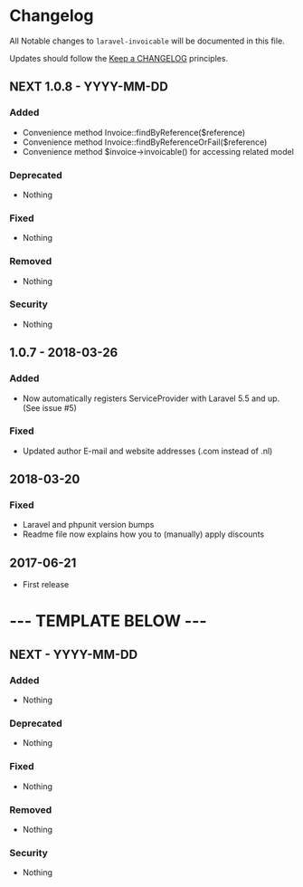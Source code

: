# Changelog

All Notable changes to `laravel-invoicable` will be documented in this file.

Updates should follow the [Keep a CHANGELOG](http://keepachangelog.com/) principles.

## NEXT 1.0.8 - YYYY-MM-DD

### Added
- Convenience method Invoice::findByReference($reference)
- Convenience method Invoice::findByReferenceOrFail($reference)
- Convenience method $invoice->invoicable() for accessing related model

### Deprecated
- Nothing

### Fixed
- Nothing

### Removed
- Nothing

### Security
- Nothing

## 1.0.7 - 2018-03-26

### Added
- Now automatically registers ServiceProvider with Laravel 5.5 and up. (See issue #5)

### Fixed
- Updated author E-mail and website addresses (.com instead of .nl)

## 2018-03-20
### Fixed
- Laravel and phpunit version bumps
- Readme file now explains how you to (manually) apply discounts

## 2017-06-21
- First release

# --- TEMPLATE BELOW ---

## NEXT - YYYY-MM-DD

### Added
- Nothing

### Deprecated
- Nothing

### Fixed
- Nothing

### Removed
- Nothing

### Security
- Nothing
